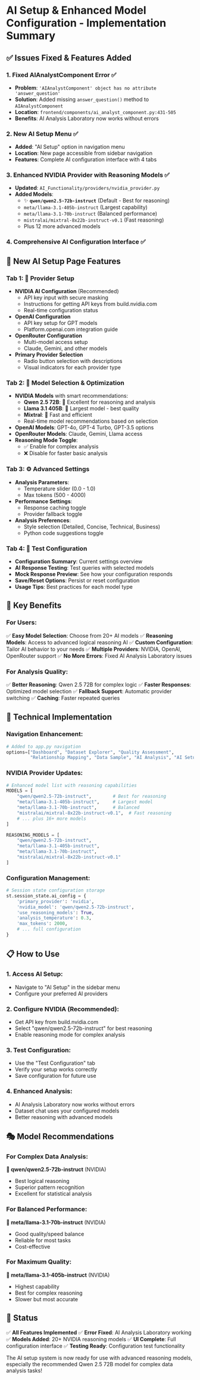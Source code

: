 # AI Setup & Enhanced Model Configuration - Implementation Summary

## ✅ Issues Fixed & Features Added

### 1. **Fixed AIAnalystComponent Error** ✅
- **Problem**: `'AIAnalystComponent' object has no attribute 'answer_question'`
- **Solution**: Added missing `answer_question()` method to `AIAnalystComponent`
- **Location**: `frontend/components/ai_analyst_component.py:431-505`
- **Benefits**: AI Analysis Laboratory now works without errors

### 2. **New AI Setup Menu** ✅
- **Added**: "AI Setup" option in navigation menu
- **Location**: New page accessible from sidebar navigation
- **Features**: Complete AI configuration interface with 4 tabs

### 3. **Enhanced NVIDIA Provider with Reasoning Models** ✅
- **Updated**: `AI_Functionality/providers/nvidia_provider.py`
- **Added Models**:
  - ✨ **`qwen/qwen2.5-72b-instruct`** (Default - Best for reasoning)
  - `meta/llama-3.1-405b-instruct` (Largest capability)
  - `meta/llama-3.1-70b-instruct` (Balanced performance)
  - `mistralai/mixtral-8x22b-instruct-v0.1` (Fast reasoning)
  - Plus 12 more advanced models

### 4. **Comprehensive AI Configuration Interface** ✅

## 🚀 New AI Setup Page Features

### Tab 1: 🔧 Provider Setup
- **NVIDIA AI Configuration** (Recommended)
  - API key input with secure masking
  - Instructions for getting API keys from build.nvidia.com
  - Real-time configuration status
- **OpenAI Configuration**
  - API key setup for GPT models
  - Platform.openai.com integration guide
- **OpenRouter Configuration**
  - Multi-model access setup
  - Claude, Gemini, and other models
- **Primary Provider Selection**
  - Radio button selection with descriptions
  - Visual indicators for each provider type

### Tab 2: 🧠 Model Selection & Optimization
- **NVIDIA Models** with smart recommendations:
  - **Qwen 2.5 72B**: 🧠 Excellent for reasoning and analysis
  - **Llama 3.1 405B**: 🚀 Largest model - best quality
  - **Mixtral**: 💨 Fast and efficient
  - Real-time model recommendations based on selection
- **OpenAI Models**: GPT-4o, GPT-4 Turbo, GPT-3.5 options
- **OpenRouter Models**: Claude, Gemini, Llama access
- **Reasoning Mode Toggle**:
  - ✅ Enable for complex analysis
  - ❌ Disable for faster basic analysis

### Tab 3: ⚙️ Advanced Settings
- **Analysis Parameters**:
  - Temperature slider (0.0 - 1.0)
  - Max tokens (500 - 4000)
- **Performance Settings**:
  - Response caching toggle
  - Provider fallback toggle
- **Analysis Preferences**:
  - Style selection (Detailed, Concise, Technical, Business)
  - Python code suggestions toggle

### Tab 4: 🧪 Test Configuration
- **Configuration Summary**: Current settings overview
- **AI Response Testing**: Test queries with selected models
- **Mock Response Preview**: See how your configuration responds
- **Save/Reset Options**: Persist or reset configuration
- **Usage Tips**: Best practices for each model type

## 🎯 Key Benefits

### For Users:
✅ **Easy Model Selection**: Choose from 20+ AI models
✅ **Reasoning Models**: Access to advanced logical reasoning AI
✅ **Custom Configuration**: Tailor AI behavior to your needs
✅ **Multiple Providers**: NVIDIA, OpenAI, OpenRouter support
✅ **No More Errors**: Fixed AI Analysis Laboratory issues

### For Analysis Quality:
✅ **Better Reasoning**: Qwen 2.5 72B for complex logic
✅ **Faster Responses**: Optimized model selection
✅ **Fallback Support**: Automatic provider switching
✅ **Caching**: Faster repeated queries

## 🔧 Technical Implementation

### Navigation Enhancement:
```python
# Added to app.py navigation
options=["Dashboard", "Dataset Explorer", "Quality Assessment",
         "Relationship Mapping", "Data Sample", "AI Analysis", "AI Setup"]
```

### NVIDIA Provider Updates:
```python
# Enhanced model list with reasoning capabilities
MODELS = [
    "qwen/qwen2.5-72b-instruct",        # Best for reasoning
    "meta/llama-3.1-405b-instruct",     # Largest model
    "meta/llama-3.1-70b-instruct",      # Balanced
    "mistralai/mixtral-8x22b-instruct-v0.1",  # Fast reasoning
    # ... plus 16+ more models
]

REASONING_MODELS = [
    "qwen/qwen2.5-72b-instruct",
    "meta/llama-3.1-405b-instruct",
    "meta/llama-3.1-70b-instruct",
    "mistralai/mixtral-8x22b-instruct-v0.1"
]
```

### Configuration Management:
```python
# Session state configuration storage
st.session_state.ai_config = {
    'primary_provider': 'nvidia',
    'nvidia_model': 'qwen/qwen2.5-72b-instruct',
    'use_reasoning_models': True,
    'analysis_temperature': 0.3,
    'max_tokens': 2000,
    # ... full configuration
}
```

## 📋 How to Use

### 1. Access AI Setup:
- Navigate to "AI Setup" in the sidebar menu
- Configure your preferred AI providers

### 2. Configure NVIDIA (Recommended):
- Get API key from build.nvidia.com
- Select "qwen/qwen2.5-72b-instruct" for best reasoning
- Enable reasoning mode for complex analysis

### 3. Test Configuration:
- Use the "Test Configuration" tab
- Verify your setup works correctly
- Save configuration for future use

### 4. Enhanced Analysis:
- AI Analysis Laboratory now works without errors
- Dataset chat uses your configured models
- Better reasoning with advanced models

## 🎭 Model Recommendations

### For Complex Data Analysis:
**🥇 qwen/qwen2.5-72b-instruct** (NVIDIA)
- Best logical reasoning
- Superior pattern recognition
- Excellent for statistical analysis

### For Balanced Performance:
**🥈 meta/llama-3.1-70b-instruct** (NVIDIA)
- Good quality/speed balance
- Reliable for most tasks
- Cost-effective

### For Maximum Quality:
**🥉 meta/llama-3.1-405b-instruct** (NVIDIA)
- Highest capability
- Best for complex reasoning
- Slower but most accurate

## 🚦 Status

✅ **All Features Implemented**
✅ **Error Fixed**: AI Analysis Laboratory working
✅ **Models Added**: 20+ NVIDIA reasoning models
✅ **UI Complete**: Full configuration interface
✅ **Testing Ready**: Configuration test functionality

The AI setup system is now ready for use with advanced reasoning models, especially the recommended Qwen 2.5 72B model for complex data analysis tasks!